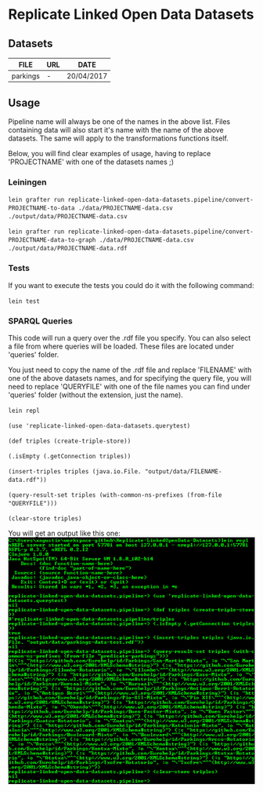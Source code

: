 # Replicate Linked Open Data Datasets

## Datasets

| FILE | URL | DATE |
| --- | --- | --- |
| parkings | - | 20/04/2017 |

## Usage

Pipeline name will always be one of the names in the above list. Files containing data will also start it's name with the name of the above datasets. The same will apply to the transformations functions itself.

Below, you will find clear examples of usage, having to replace 'PROJECTNAME' with one of the datasets names ;)

### Leiningen

`lein grafter run replicate-linked-open-data-datasets.pipeline/convert-PROJECTNAME-to-data ./data/PROJECTNAME-data.csv ./output/data/PROJECTNAME-data.csv`

`lein grafter run replicate-linked-open-data-datasets.pipeline/convert-PROJECTNAME-data-to-graph ./data/PROJECTNAME-data.csv ./output/data/PROJECTNAME-data.rdf`

### Tests

If you want to execute the tests you could do it with the following command:

`lein test`

### SPARQL Queries

This code will run a query over the .rdf file you specify. You can also select a file from where queries will be loaded. These files are located under 'queries' folder.

You just need to copy the name of the .rdf file and replace 'FILENAME' with one of the above datasets names, and for specifying the query file, you will need to replace 'QUERYFILE' with one of the file names you can find under 'queries' folder (without the extension, just the name).

`lein repl`

`(use 'replicate-linked-open-data-datasets.querytest)`

`(def triples (create-triple-store))`

`(.isEmpty (.getConnection triples))`

`(insert-triples triples (java.io.File. "output/data/FILENAME-data.rdf"))`

`(query-result-set triples (with-common-ns-prefixes (from-file "QUERYFILE")))`

`(clear-store triples)`

You will get an output like this one:
![Query Test Output](query-test-output.png?raw=true)
